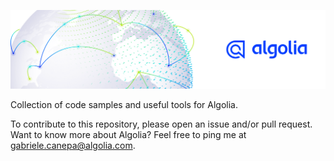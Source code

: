 ![](./banner.png)

Collection of code samples and useful tools for Algolia.

To contribute to this repository, please open an issue and/or pull request. Want to know more about Algolia? Feel free to ping me at gabriele.canepa@algolia.com.
